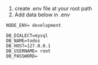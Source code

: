 1. create .env file at your root path
2. Add data below in .env

```
NODE_ENV= development

DB_DIALECT=mysql
DB_NAME=todos
DB_HOST=127.0.0.1
DB_USERNAME= root
DB_PASSWORD= 
```